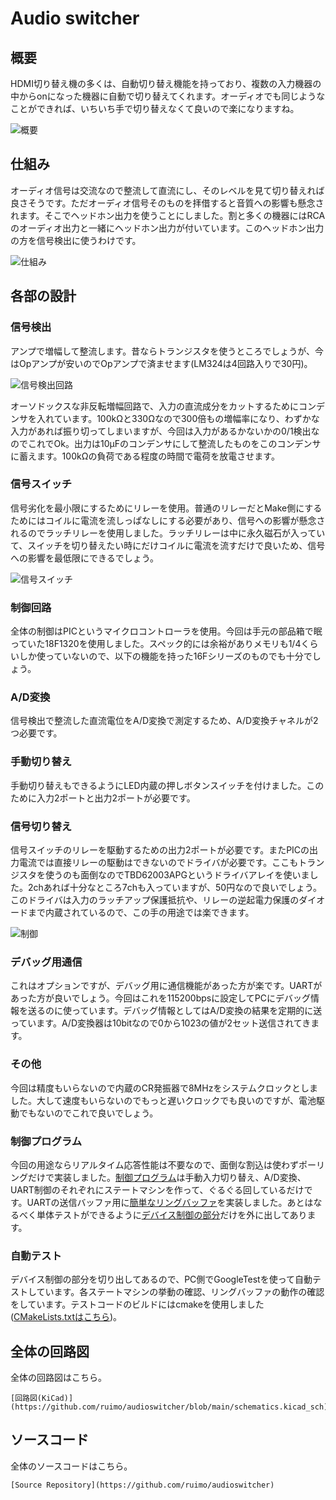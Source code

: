 # Audio switcher

## 概要

HDMI切り替え機の多くは、自動切り替え機能を持っており、複数の入力機器の中からonになった機器に自動で切り替えてくれます。オーディオでも同じようなことができれば、いちいち手で切り替えなくて良いので楽になりますね。

![概要](img/motivation.drawio.svg)

## 仕組み

オーディオ信号は交流なので整流して直流にし、そのレベルを見て切り替えれば良さそうです。ただオーディオ信号そのものを拝借すると音質への影響も懸念されます。そこでヘッドホン出力を使うことにしました。割と多くの機器にはRCAのオーディオ出力と一緒にヘッドホン出力が付いています。このヘッドホン出力の方を信号検出に使うわけです。

![仕組み](img/design.drawio.svg)

## 各部の設計

### 信号検出

アンプで増幅して整流します。昔ならトランジスタを使うところでしょうが、今はOpアンプが安いのでOpアンプで済ませます(LM324は4回路入りで30円)。

![信号検出回路](img/amp.png)

オーソドックスな非反転増幅回路で、入力の直流成分をカットするためにコンデンサを入れています。100kΩと330Ωなので300倍もの増幅率になり、わずかな入力があれば振り切ってしまいますが、今回は入力があるかないかの0/1検出なのでこれでOk。出力は10μFのコンデンサにして整流したものをこのコンデンサに蓄えます。100kΩの負荷である程度の時間で電荷を放電させます。

### 信号スイッチ

信号劣化を最小限にするためにリレーを使用。普通のリレーだとMake側にするためにはコイルに電流を流しっぱなしにする必要があり、信号への影響が懸念されるのでラッチリレーを使用しました。ラッチリレーは中に永久磁石が入っていて、スイッチを切り替えたい時にだけコイルに電流を流すだけで良いため、信号への影響を最低限にできるでしょう。

![信号スイッチ](img/switch.png)

### 制御回路

全体の制御はPICというマイクロコントローラを使用。今回は手元の部品箱で眠っていた18F1320を使用しました。スペック的には余裕がありメモリも1/4くらいしか使っていないので、以下の機能を持った16Fシリーズのものでも十分でしょう。

### A/D変換

信号検出で整流した直流電位をA/D変換で測定するため、A/D変換チャネルが2つ必要です。

### 手動切り替え

手動切り替えもできるようにLED内蔵の押しボタンスイッチを付けました。このために入力2ポートと出力2ポートが必要です。

### 信号切り替え

信号スイッチのリレーを駆動するための出力2ポートが必要です。またPICの出力電流では直接リレーの駆動はできないのでドライバが必要です。ここもトランジスタを使うのも面倒なのでTBD62003APGというドライバアレイを使いました。2chあれば十分なところ7chも入っていますが、50円なので良いでしょう。このドライバは入力のラッチアップ保護抵抗や、リレーの逆起電力保護のダイオードまで内蔵されているので、この手の用途では楽できます。

![制御](img/ctrl.png)

### デバッグ用通信

これはオプションですが、デバッグ用に通信機能があった方が楽です。UARTがあった方が良いでしょう。今回はこれを115200bpsに設定してPCにデバッグ情報を送るのに使っています。デバッグ情報としてはA/D変換の結果を定期的に送っています。A/D変換器は10bitなので0から1023の値が2セット送信されてきます。

### その他

今回は精度もいらないので内蔵のCR発振器で8MHzをシステムクロックとしました。大して速度もいらないのでもっと遅いクロックでも良いのですが、電池駆動でもないのでこれで良いでしょう。

### 制御プログラム

今回の用途ならリアルタイム応答性能は不要なので、面倒な割込は使わずポーリングだけで実装しました。[制御プログラム](https://github.com/ruimo/audioswitcher/tree/main/firmware)は手動入力切り替え、A/D変換、UART制御のそれぞれにステートマシンを作って、ぐるぐる回しているだけです。UARTの送信バッファ用に[簡単なリングバッファ](https://github.com/ruimo/audioswitcher/blob/main/firmware/ringbuffer.c)を実装しました。あとはなるべく単体テストができるように[デバイス制御の部分](https://github.com/ruimo/audioswitcher/blob/main/firmware/device.c)だけを外に出してあります。

### 自動テスト

デバイス制御の部分を切り出してあるので、PC側でGoogleTestを使って自動テストしています。各ステートマシンの挙動の確認、リングバッファの動作の確認をしています。テストコードのビルドにはcmakeを使用しました([CMakeLists.txtはこちら](https://github.com/ruimo/audioswitcher/blob/main/CMakeLists.txt))。

## 全体の回路図

全体の回路図はこちら。

    [回路図(KiCad)](https://github.com/ruimo/audioswitcher/blob/main/schematics.kicad_sch)

## ソースコード

全体のソースコードはこちら。

    [Source Repository](https://github.com/ruimo/audioswitcher)
